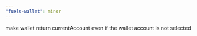 ```yaml
---
"fuels-wallet": minor
---
```


make wallet return currentAccount even if the wallet account is not selected
